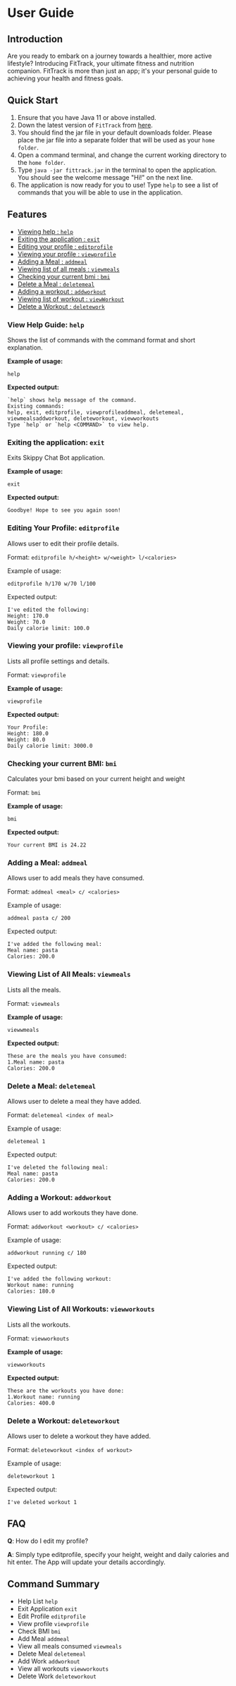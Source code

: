 # User Guide

## Introduction

Are you ready to embark on a journey towards a healthier, 
more active lifestyle? Introducing FitTrack, 
your ultimate fitness and nutrition companion. 
FitTrack is more than just an app; 
it's your personal guide to achieving your health and fitness goals.

## Quick Start

1. Ensure that you have Java 11 or above installed.
2. Down the latest version of `FitTrack` from [here](https://github.com/AY2324S1-CS2113-W12-4/tp/releases).
3. You should find the jar file in your default downloads folder. Please place the jar file into a separate folder that will be used as your `home folder`.
4. Open a command terminal, and change the current working directory to the `home folder`.
5. Type ```java -jar fittrack.jar``` in the terminal to open the application. You should see the welcome message "Hi!" on the next line.
6. The application is now ready for you to use! Type `help` to see a list of commands that you will be able to use in the application.


## Features 

* [Viewing help : `help`](#View-Help-Guide-help)
* [Exiting the application : `exit`](#Exiting-the-application-exit)
* [Editing your profile : `editprofile`](#editing-your-profile-editprofile)
* [Viewing your profile : `viewprofile`](#viewing-your-profile-viewprofile)
* [Adding a Meal : `addmeal`](#adding-a-meal-addmeal)
* [Viewing list of all meals : `viewmeals`](#viewing-list-of-all-meals-viewmeals)
* [Checking your current bmi : `bmi`](#checking-your-current-bmi-bmi)
* [Delete a Meal : `deletemeal`](#delete-a-meal-deletemeal)
* [Adding a workout : `addworkout`](#adding-a-workout-addworkout)
* [Viewing list of workout : `viewWorkout`](#viewing-list-of-all-workouts-viewworkouts)
* [Delete a Workout : `deletework`](#delete-a-workout-deleteworkout)


### View Help Guide: `help`
Shows the list of commands with the command format and short explanation.

**Example of usage:**

```
help
```

**Expected output:**
```
`help` shows help message of the command.
Existing commands:
help, exit, editprofile, viewprofileaddmeal, deletemeal, viewmealsaddworkout, deleteworkout, viewworkouts
Type `help` or `help <COMMAND>` to view help.
```

### Exiting the application: `exit`
Exits Skippy Chat Bot application.

**Example of usage:**

```
exit
```

**Expected output:**
```
Goodbye! Hope to see you again soon!
```

### Editing Your Profile: `editprofile`
Allows user to edit their profile details.

Format: `editprofile h/<height> w/<weight> l/<calories>`

Example of usage: 
```
editprofile h/170 w/70 l/100
```
Expected output:
```
I've edited the following:
Height: 170.0
Weight: 70.0
Daily calorie limit: 100.0
```

### Viewing your profile: `viewprofile`
Lists all profile settings and details.

Format: `viewprofile`

**Example of usage:**
```
viewprofile
```

**Expected output:**
```
Your Profile:
Height: 180.0
Weight: 80.0
Daily calorie limit: 3000.0
```

### Checking your current BMI: `bmi`
Calculates your bmi based on your current height and weight

Format: `bmi`

**Example of usage:**
```
bmi
```

**Expected output:**
```
Your current BMI is 24.22
```

### Adding a Meal: `addmeal`
Allows user to add meals they have consumed.

Format: `addmeal <meal> c/ <calories>`

Example of usage:
```
addmeal pasta c/ 200
```
Expected output:
```
I've added the following meal:
Meal name: pasta 
Calories: 200.0
```

### Viewing List of All Meals: `viewmeals`
Lists all the meals.

Format: `viewmeals`

**Example of usage:**
```
viewwmeals
```

**Expected output:**
```
These are the meals you have consumed: 
1.Meal name: pasta
Calories: 200.0

```

### Delete a Meal: `deletemeal`
Allows user to delete a meal they have added.

Format: `deletemeal <index of meal>`

Example of usage:
```
deletemeal 1
```
Expected output:
```
I've deleted the following meal:
Meal name: pasta 
Calories: 200.0
```

### Adding a Workout: `addworkout`
Allows user to add workouts they have done.

Format: `addworkout <workout> c/ <calories>`

Example of usage:
```
addworkout running c/ 180
```
Expected output:
```
I've added the following workout:
Workout name: running 
Calories: 180.0
```

### Viewing List of All Workouts: `viewworkouts`
Lists all the workouts.

Format: `viewworkouts`

**Example of usage:**
```
viewworkouts
```

**Expected output:**
```
These are the workouts you have done: 
1.Workout name: running
Calories: 400.0
```

### Delete a Workout: `deleteworkout`
Allows user to delete a workout they have added.

Format: `deleteworkout <index of workout>`

Example of usage:
```
deleteworkout 1
```
Expected output:
```
I've deleted workout 1
```

## FAQ

**Q**: How do I edit my profile? 

**A**: Simply type editprofile, specify your height, weight and daily calories and hit enter. The App will update your details accordingly.

## Command Summary

* Help List `help`
* Exit Application `exit`
* Edit Profile `editprofile`
* View profile `viewprofile`
* Check BMI `bmi`
* Add Meal `addmeal`
* View all meals consumed `viewmeals`
* Delete Meal `deletemeal`
* Add Work `addworkout`
* View all workouts `viewworkouts`
* Delete Work `deleteworkout`

